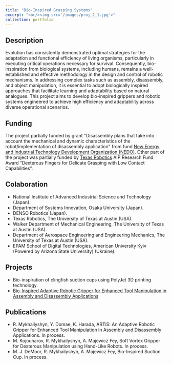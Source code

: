 ```yaml
---
title: "Bio-Inspired Grasping Systems"
excerpt: "<br/><img src='/images/proj_2_1.jpg'>"
collection: portfolio
---
```

## Description
Evolution has consistently demonstrated optimal strategies for the adaptation and functional efficiency of living organisms, particularly in executing critical operations necessary for survival. Consequently, bio-inspiration from biological systems, including humans, remains a well-established and effective methodology in the design and control of robotic mechanisms. In addressing complex tasks such as assembly, disassembly, and object manipulation, it is essential to adopt biologically inspired approaches that facilitate learning and adaptability based on natural analogues. This project aims to develop bio-inspired grippers and robotic systems engineered to achieve high efficiency and adaptability across diverse operational scenarios.

## Funding
The project partially funded by grant "Disassembly plans that take into account the mechanical and dynamic characteristics of the robot/implementation of disassembly application" from fund [New Energy and Industrial Technology Development Organization (NEDO)](https://www.nedo.go.jp/english/). Other part of the project was partially funded by [Texas Robotics](https://robotics.utexas.edu/) AIP Research Fund Award “Dexterous Fingers for Delicate Grasping with Low Contact Capabilities”.

## Colaboration
* National Institute of Advanced Industrial Science and Technology (Japan).
* Department of Systems Innovation, Osaka University (Japan).
* DENSO Robotics (Japan).
* Texas Robotics, The University of Texas at Austin (USA).
* Walker Department of Mechanical Engineering, The University of Texas at Austin (USA).
* Department of Aerospace Engineering and Engineering Mechanics, The University of Texas at Austin (USA).
* EPAM School of Digital Technologies, American University Kyiv (Powered by Arizona State University) (Ukraine).

## Projects

* Bio-inspiration of clingfish suction cups using PolyJet 3D printing technology.
* <a href="https://romanmykhailyshyn.github.io/artis/" target="_blank" rel="noopener">Bio-Inspired Adaptive Robotic Gripper for Enhanced Tool Manipulation in Assembly and Disassembly Applications</a>

## Publications

* R. Mykhailyshyn, Y. Domae, K. Harada, ARTiS: An Adaptive Robotic Gripper for Enhanced Tool Manipulation in Assembly and Disassembly Applications.  In process.
* M. Kojouharov, R. Mykhailyshyn, A. Majewicz Fey, Soft Vortex Gripper for Dexterous Manipulation using Hand-Like Robots. In process.
* M. J. DeMoor, R. Mykhailyshyn, A. Majewicz Fey, Bio-Inspired Suction Cup. In process.